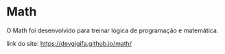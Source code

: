 # Math

O Math foi desenvolvido para treinar lógica de programação e matemática.

link do site: https://devgigifa.github.io/math/
